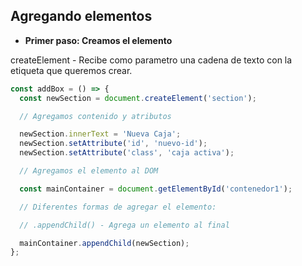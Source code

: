 ## Agregando elementos

- **Primer paso: Creamos el elemento**

createElement - Recibe como parametro una cadena de texto con la etiqueta que
queremos crear.

```js
const addBox = () => {
  const newSection = document.createElement('section');

  // Agregamos contenido y atributos

  newSection.innerText = 'Nueva Caja';
  newSection.setAttribute('id', 'nuevo-id');
  newSection.setAttribute('class', 'caja activa');

  // Agregamos el elemento al DOM

  const mainContainer = document.getElementById('contenedor1');

  // Diferentes formas de agregar el elemento:

  // .appendChild() - Agrega un elemento al final

  mainContainer.appendChild(newSection);
};
```
